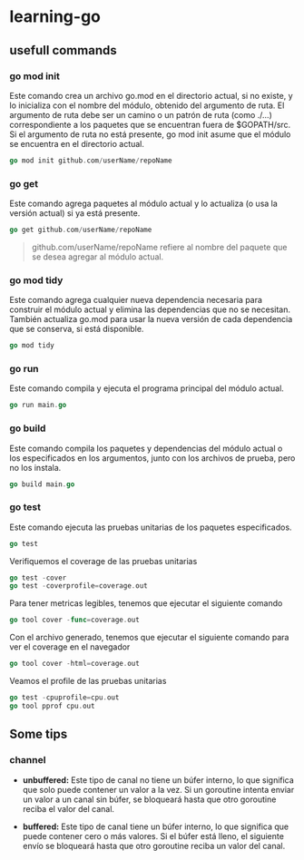 # learning-go

## usefull commands

### go mod init
Este comando crea un archivo go.mod en el directorio actual, si no existe, y lo inicializa con el nombre del módulo, obtenido del argumento de ruta. El argumento de ruta debe ser un camino o un patrón de ruta (como ./...) correspondiente a los paquetes que se encuentran fuera de $GOPATH/src. Si el argumento de ruta no está presente, go mod init asume que el módulo se encuentra en el directorio actual.

```go
go mod init github.com/userName/repoName
```

### go get
Este comando agrega paquetes al módulo actual y lo actualiza (o usa la versión actual) si ya está presente.

```go
go get github.com/userName/repoName
```
> github.com/userName/repoName refiere al nombre del paquete que se desea agregar al módulo actual.


### go mod tidy
Este comando agrega cualquier nueva dependencia necesaria para construir el módulo actual y elimina las dependencias que no se necesitan. También actualiza go.mod para usar la nueva versión de cada dependencia que se conserva, si está disponible.

```go
go mod tidy
```
### go run
Este comando compila y ejecuta el programa principal del módulo actual.

```go
go run main.go
```

### go build
Este comando compila los paquetes y dependencias del módulo actual o los especificados en los argumentos, junto con los archivos de prueba, pero no los instala.

```go
go build main.go
```

### go test 
Este comando ejecuta las pruebas unitarias de los paquetes especificados.

```go
go test
```

Verifiquemos el coverage de las pruebas unitarias

```go
go test -cover
go test -coverprofile=coverage.out
```

Para tener metricas legibles, tenemos que ejecutar el siguiente comando

```go
go tool cover -func=coverage.out
```

Con el archivo generado, tenemos que ejecutar el siguiente comando para ver el coverage en el navegador

```go
go tool cover -html=coverage.out
```

Veamos el profile de las pruebas unitarias

```go
go test -cpuprofile=cpu.out
go tool pprof cpu.out
```

## Some tips

### channel 
 
- **unbuffered:** Este tipo de canal no tiene un búfer interno, lo que significa que solo puede contener un valor a la vez. Si un goroutine intenta enviar un valor a un canal sin búfer, se bloqueará hasta que otro goroutine reciba el valor del canal.

- **buffered:** Este tipo de canal tiene un búfer interno, lo que significa que puede contener cero o más valores. Si el búfer está lleno, el siguiente envío se bloqueará hasta que otro goroutine reciba un valor del canal.